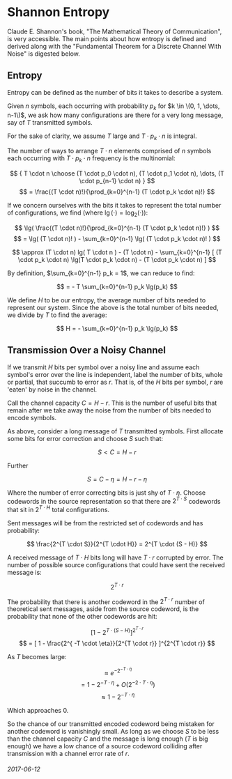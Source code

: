 Shannon Entropy
===

Claude E. Shannon's book, "The Mathematical Theory of Communication", is
very accessible.  The main points about how entropy is defined and derived
along with the "Fundamental Theorem for a Discrete Channel With Noise" is
digested below.

Entropy
---

Entropy can be defined as the number of bits it takes to describe a system.

Given $n$ symbols, each occurring with probability $p_k$ for $k \in \(0, 1, \dots, n-1\)$,
we ask how many configurations are there for a very long message, say of $T$
transmitted symbols.

For the sake of clarity, we assume $T$ large and $T \cdot p_k \cdot n$ is integral.

The number of ways to arrange $T \cdot n$ elements comprised of $n$ symbols each
occurring with $T \cdot p_k \cdot n$ frequency is the multinomial:

$$ { T \cdot n \choose (T \cdot p_0 \cdot n), (T \cdot p_1 \cdot n), \dots, (T \cdot p_{n-1} \cdot n) } $$
$$ = \frac{(T \cdot n)!}{\prod_{k=0}^{n-1} (T \cdot p_k \cdot n)!} $$

If we concern ourselves with the bits it takes to represent the total number of
configurations, we find (where $\lg(\cdot) = \log_2(\cdot)$):

$$ \lg( \frac{(T \cdot n)!}{\prod_{k=0}^{n-1} (T \cdot p_k \cdot n)!} ) $$
$$ = \lg( (T \cdot n)! ) - \sum_{k=0}^{n-1} \lg( (T \cdot p_k \cdot n)! ) $$

$$ \approx (T \cdot n) lg( T \cdot n ) - (T \cdot n) - \sum_{k=0}^{n-1} [ (T \cdot p_k \cdot n) \lg(T \cdot p_k \cdot n) - (T \cdot p_k \cdot n) ] $$

By definition, $\sum_{k=0}^{n-1} p_k = 1$, we can reduce to find:

$$ = - T \sum_{k=0}^{n-1} p_k \lg(p_k) $$

We define $H$ to be our entropy, the average number of bits needed to represent our system.
Since the above is the total number of bits needed, we divide by $T$ to find the average:

$$ H = - \sum_{k=0}^{n-1} p_k \lg(p_k) $$

Transmission Over a Noisy Channel
---

If we transmit $H$ bits per symbol over a noisy line and assume each symbol's error
over the line is independent, label the number of bits, whole or partial, that succumb
to error as $r$.
That is, of the $H$ bits per symbol, $r$ are 'eaten' by noise in the channel.

Call the channel capacity $C = H - r$.
This is the number of useful bits that remain after we take away the noise from
the number of bits needed to encode symbols.

As above, consider a long message of $T$ transmitted symbols.
First allocate some bits for error correction and choose $S$ such that:

$$ S < C = H - r $$

Further

$$ S = C - \eta = H - r - \eta $$

Where the number of error correcting bits is just shy of $T \cdot \eta$.
Choose codewords in the source representation so that there are
$2^{T \cdot S}$ codewords that sit in $2^{T \cdot H}$ total
configurations.

Sent messages will be from the restricted set of codewords and has
probability:

$$ \frac{2^{T \cdot S}}{2^{T \cdot H}} = 2^{T \cdot (S - H)} $$

A received message of $T \cdot H$ bits long will have $T \cdot r$
corrupted by error.
The number of possible source configurations that could have sent
the received message is:

$$ 2^{T \cdot r} $$

The probability that there is another codeword in the $2^{T \cdot r}$
number of theoretical sent messages, aside from the source codeword,
is the probability that none of the other codewords are hit:

$$ [ 1 - 2^{ T \cdot (S - H) } ]^{ 2^{T \cdot r} } $$
$$ = [ 1 - \frac{2^{ -T \cdot \eta}}{2^{T \cdot r}} ]^{2^{T \cdot r}} $$

As $T$ becomes large:

$$ \approx e^{ -2^{ -T \cdot \eta } } $$
$$ = 1 - 2^{ -T \cdot \eta } + O( 2^{-2 \cdot T \cdot \eta} ) $$
$$ \approx 1 - 2^{ -T \cdot \eta } $$

Which approaches 0.

So the chance of our transmitted encoded codeword being mistaken for
another codeword is vanishingly small.
As long as we choose $S$ to be less than the channel capacity $C$ and
the message is long enough ($T$ is big enough) we have a low chance
of a source codeword colliding after transmission with a channel error
rate of $r$.

###### 2017-06-12

